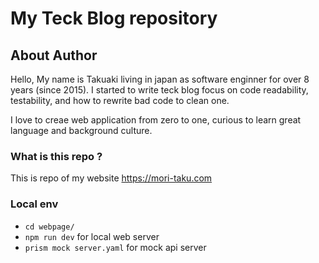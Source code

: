 My Teck Blog repository 
======================
## About Author
Hello, My name is Takuaki living in japan as software enginner for over 8 years (since 2015).
I started to write teck blog focus on code readability, testability, and how to rewrite bad code to clean one.

I love to creae web application from zero to one, curious to learn great language and background culture.

### What is this repo ?
This is repo of my website https://mori-taku.com

### Local env
- `cd webpage/`
- `npm run dev` for local web server
- `prism mock server.yaml` for mock api server